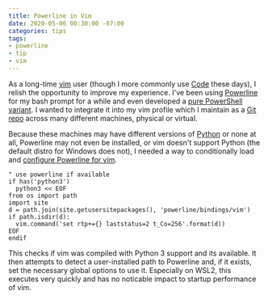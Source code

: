 ```yaml
---
title: Powerline in Vim
date: 2020-05-06 00:30:00 -07:00
categories: tips
tags:
- powerline
- tip
- vim
---
```


As a long-time [vim](https://www.vim.org) user (though I more commonly use [Code](https://code.visualstudio.com) these days), I relish the opportunity to improve my experience. I've been using [Powerline](https://github.com/powerline/powerline) for my bash prompt for a while and even developed a [pure PowerShell variant](https://github.com/heaths/profile/blob/master/Microsoft.PowerShell_profile.ps1). I wanted to integrate it into my vim profile which I maintain as a [Git repo](https://github.com/heaths/vimfiles) across many different machines, physical or virtual.

Because these machines may have different versions of [Python](https://python.org) or none at all, Powerline may not even be installed, or vim doesn't support Python (the default distro for Windows does not), I needed a way to conditionally load and [configure Powerline for vim](https://powerline.readthedocs.io/en/latest/usage/other.html#vim-statusline).

```vim
" use powerline if available
if has('python3')
  python3 << EOF
from os import path
import site
d = path.join(site.getusersitepackages(), 'powerline/bindings/vim')
if path.isdir(d):
  vim.command('set rtp+={} laststatus=2 t_Co=256'.format(d))
EOF
endif
```

This checks if vim was compiled with Python 3 support and its available. It then attempts to detect a user-installed path to Powerline and, if it exists, set the necessary global options to use it. Especially on WSL2, this executes very quickly and has no noticable impact to startup performance of vim.
